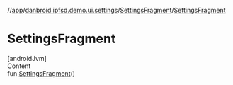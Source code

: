 //[app](../../index.md)/[danbroid.ipfsd.demo.ui.settings](../index.md)/[SettingsFragment](index.md)/[SettingsFragment](-settings-fragment.md)



# SettingsFragment  
[androidJvm]  
Content  
fun [SettingsFragment](-settings-fragment.md)()  



